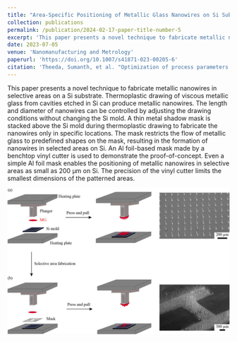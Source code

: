 ```yaml
---
title: "Area-Specific Positioning of Metallic Glass Nanowires on Si Substrate"
collection: publications
permalink: /publication/2024-02-17-paper-title-number-5
excerpt: 'This paper presents a novel technique to fabricate metallic nanowires in selective areas on a Si substrate. Thermoplastic drawing of viscous metallic glass from cavities etched in Si can produce metallic nanowires. The length and diameter of nanowires can be controlled by adjusting the drawing conditions without changing the Si mold. A thin metal shadow mask is stacked above the Si mold during thermoplastic drawing to fabricate the nanowires only in specific locations. The mask restricts the flow of metallic glass to predefined shapes on the mask, resulting in the formation of nanowires in selected areas on Si. An Al foil-based mask made by a benchtop vinyl cutter is used to demonstrate the proof-of-concept. Even a simple Al foil mask enables the positioning of metallic nanowires in selective areas as small as 200 µm on Si. The precision of the vinyl cutter limits the smallest dimensions of the patterned areas.'
date: 2023-07-05
venue: 'Nanomanufacturing and Metrology'
paperurl: 'https://doi.org/10.1007/s41871-023-00205-6'
citation: 'Theeda, Sumanth, et al. "Optimization of process parameters in laser powder bed fusion of SS 316L parts using artificial neural networks." Metals 13.5 (2023): 842.'
---
```


This paper presents a novel technique to fabricate metallic nanowires in selective areas on a Si substrate. Thermoplastic drawing of viscous metallic glass from cavities etched in Si can produce metallic nanowires. The length and diameter of nanowires can be controlled by adjusting the drawing conditions without changing the Si mold. A thin metal shadow mask is stacked above the Si mold during thermoplastic drawing to fabricate the nanowires only in specific locations. The mask restricts the flow of metallic glass to predefined shapes on the mask, resulting in the formation of nanowires in selected areas on Si. An Al foil-based mask made by a benchtop vinyl cutter is used to demonstrate the proof-of-concept. Even a simple Al foil mask enables the positioning of metallic nanowires in selective areas as small as 200 µm on Si. The precision of the vinyl cutter limits the smallest dimensions of the patterned areas.

![Area specific positioning of metallic glass structures](/images/area.png)
